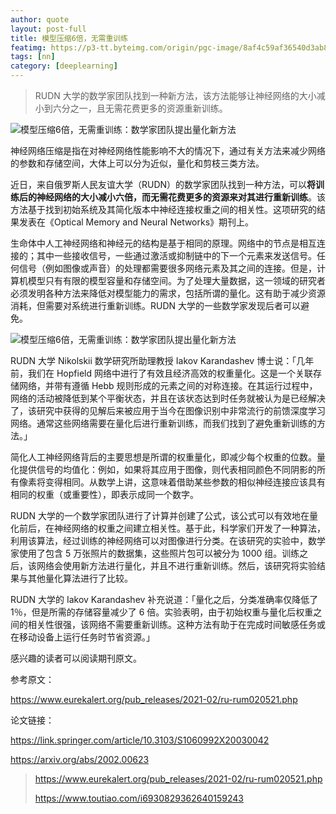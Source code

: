 ```yaml
---
author: quote
layout: post-full
title: 模型压缩6倍，无需重训练
featimg: https://p3-tt.byteimg.com/origin/pgc-image/8af4c59af36540d3ab824582991c53fe.jpg
tags: [nn]
category: [deeplearning]
---
```

> RUDN 大学的数学家团队找到一种新方法，该方法能够让神经网络的大小减小到六分之一，且无需花费更多的资源重新训练。

![模型压缩6倍，无需重训练：数学家团队提出量化新方法](https://p3-tt.byteimg.com/origin/pgc-image/8af4c59af36540d3ab824582991c53fe.jpg)



神经网络压缩是指在对神经网络性能影响不大的情况下，通过有关方法来减少网络的参数和存储空间，大体上可以分为近似，量化和剪枝三类方法。

近日，来自俄罗斯人民友谊大学（RUDN）的数学家团队找到一种方法，可以**将训练后的神经网络的大小减小六倍，而无需花费更多的资源来对其进行重新训练**。该方法基于找到初始系统及其简化版本中神经连接权重之间的相关性。这项研究的结果发表在《Optical Memory and Neural Networks》期刊上。

生命体中人工神经网络和神经元的结构是基于相同的原理。网络中的节点是相互连接的；其中一些接收信号，一些通过激活或抑制链中的下一个元素来发送信号。任何信号（例如图像或声音）的处理都需要很多网络元素及其之间的连接。但是，计算机模型只有有限的模型容量和存储空间。为了处理大量数据，这一领域的研究者必须发明各种方法来降低对模型能力的需求，包括所谓的量化。这有助于减少资源消耗，但需要对系统进行重新训练。RUDN 大学的一些数学家发现后者可以避免。

![模型压缩6倍，无需重训练：数学家团队提出量化新方法](https://p1-tt.byteimg.com/origin/pgc-image/f9c3b94bc5fa480fb70c81af9df465d7.jpg)



RUDN 大学 Nikolskii 数学研究所助理教授 Iakov Karandashev 博士说：「几年前，我们在 Hopfield 网络中进行了有效且经济高效的权重量化。这是一个关联存储网络，并带有遵循 Hebb 规则形成的元素之间的对称连接。在其运行过程中，网络的活动被降低到某个平衡状态，并且在该状态达到时任务就被认为是已经解决了，该研究中获得的见解后来被应用于当今在图像识别中非常流行的前馈深度学习网络。通常这些网络需要在量化后进行重新训练，而我们找到了避免重新训练的方法。」

简化人工神经网络背后的主要思想是所谓的权重量化，即减少每个权重的位数。量化提供信号的均值化：例如，如果将其应用于图像，则代表相同颜色不同阴影的所有像素将变得相同。从数学上讲，这意味着借助某些参数的相似神经连接应该具有相同的权重（或重要性），即表示成同一个数字。

RUDN 大学的一个数学家团队进行了计算并创建了公式，该公式可以有效地在量化前后，在神经网络的权重之间建立相关性。基于此，科学家们开发了一种算法，利用该算法，经过训练的神经网络可以对图像进行分类。在该研究的实验中，数学家使用了包含 5 万张照片的数据集，这些照片包可以被分为 1000 组。训练之后，该网络会使用新方法进行量化，并且不进行重新训练。然后，该研究将实验结果与其他量化算法进行了比较。

RUDN 大学的 Iakov Karandashev 补充说道：「量化之后，分类准确率仅降低了 1％，但是所需的存储容量减少了 6 倍。实验表明，由于初始权重与量化后权重之间的相关性很强，该网络不需要重新训练。这种方法有助于在完成时间敏感任务或在移动设备上运行任务时节省资源。」

感兴趣的读者可以阅读期刊原文。

参考原文：

https://www.eurekalert.org/pub_releases/2021-02/ru-rum020521.php

论文链接：

https://link.springer.com/article/10.3103/S1060992X20030042

https://arxiv.org/abs/2002.00623

> https://www.eurekalert.org/pub_releases/2021-02/ru-rum020521.php
>
> https://www.toutiao.com/i6930829362640159243